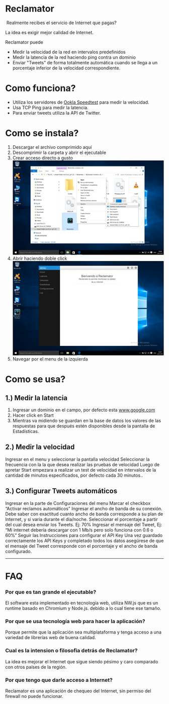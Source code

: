 # Reclamator
 Realmente recibes el servicio de Internet que pagas?

La idea es exigir mejor calidad de Internet.

Reclamator puede 
- Medir la velocidad de la red en intervalos predefinidos
- Medir la latencia de la red haciendo ping contra un dominio
- Enviar "Tweets" de forma totalmente automática cuando se llega a un porcentaje inferior de la velocidad correspondiente. 

# Como funciona?
- Utiliza los servidores de [Ookla Speedtest](speedtest.net) para medir la velocidad.
- Usa TCP Ping para medir la latencia.
- Para enviar tweets utiliza la API de Twitter.

# Como se instala?
1. Descargar el archivo comprimido aquí
2. Descomprimir la carpeta y abrir el ejecutable
3. Crear acceso directo a gusto
![alt text](https://github.com/Reclamator/Reclamator.github.io/blob/master/img/1.png)
3. Abrir haciendo doble click
![alt text](https://github.com/Reclamator/Reclamator.github.io/blob/master/img/14.png)
4. Navegar por el menu de la izquierda



# Como se usa?
## 1.) Medir la latencia
1. Ingresar un dominio en el campo, por defecto esta www.google.com
2. Hacer click en Start
3. Mientras va midiendo se guardan en la base de datos los valores de las respuestas para que después estén disponibles desde la pantalla de Estadísticas.


## 2.) Medir la velocidad
Ingresar en el menu y seleccionar la pantalla velocidad
Seleccionar la frecuencia con la la que desea realizar las pruebas de velocidad
Luego de apretar Start empezara a realizar un test de velocidad en intervalos de la cantidad de minutos especificados, por defecto cada 30 minutos..

## 3.) Configurar Tweets automáticos
Ingresar en la parte de Configuraciones del menu
Marcar el checkbox “Activar reclamos automáticos”
Ingresar el ancho de banda de su conexión. Debe saber con exactitud cuanto ancho de banda corresponde a su plan de Internet, y si varia durante el dia/noche.
Seleccionar el porcentaje a partir del cual desea enviar los Tweets. Ej: 70% 
Ingresar el mensaje del Tweet, Ej: “Mi internet debería descargar con 1 Mb/s pero solo funciona con 0.6 o 60%”
Seguir las Instrucciones para configurar el API Key
Una vez guardado correctamente los API Keys y completado todos los datos asegúrese de que el mensaje del Tweet corresponde con el porcentaje y el ancho de banda configurado.



---- 
# FAQ
### Por que es tan grande el ejecutable?
El software esta implementado en tecnología web, utiliza NW.js que es un runtime basado en Chromium y Node.js. debido a lo cual tiene ese tamaño. 
### Por que se usa tecnología web para hacer la aplicación?
Porque permite que la aplicación sea multiplataforma y tenga acceso a una variedad de librerías web de buena calidad.
### Cual es la intension o filosofia detrás de Reclamator?
La idea es mejorar el Internet que sigue siendo pésimo y caro comparado con otros países de la región. 
### Por que tengo que darle acceso a Internet? 
Reclamator es una aplicación de chequeo del Internet, sin permiso del firewall no puede funcionar. 
